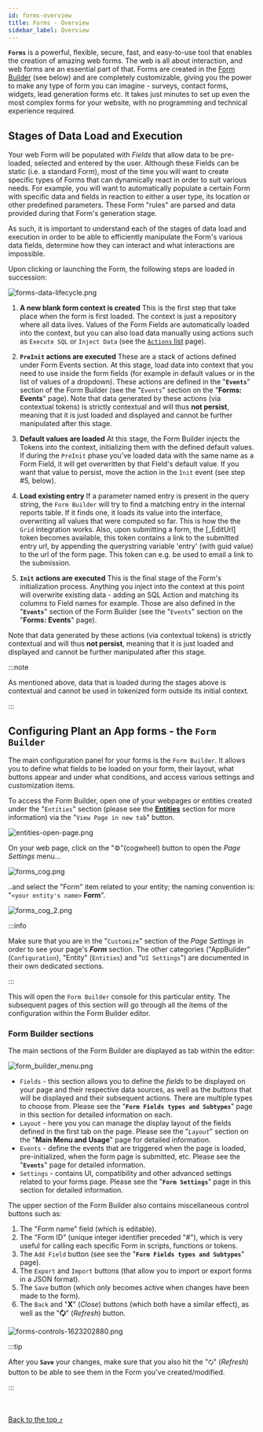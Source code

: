 ```yaml
---
id: forms-overview
title: Forms - Overview
sidebar_label: Overview
---
```


**`Forms`** is a powerful, flexible, secure, fast, and easy-to-use tool that enables the creation of amazing web forms. The web is all about interaction, and web forms are an essential part of that. Forms are created in the [Form Builder](#configuring-plant-an-app-forms---the-form-builder) (see below) and are completely customizable, giving you the power to make any type of form you can imagine - surveys, contact forms, widgets, lead generation forms etc. It takes just minutes to set up even the most complex forms for your website, with no programming and technical experience required.

## Stages of Data Load and Execution

Your web Form will be populated with *Fields* that allow data to be pre-loaded, selected and entered by the user. Although these Fields can be static (i.e. a standard Form), most of the time you will want to create specific types of Forms that can dynamically react in order to suit various needs. For example, you will want to automatically populate a certain Form with specific data and fields in reaction to either a user type, its location or other predefined parameters. These Form "rules" are parsed and data provided during that Form's generation stage.

As such, it is important to understand each of the stages of data load and execution in order to be able to efficiently manipulate the Form's various data fields, determine how they can interact and what interactions are impossible.

Upon clicking or launching the Form, the following steps are loaded in succession:

<img src="/img/forms-data-lifecycle.png" alt="forms-data-lifecycle.png"></img>

1. **A new blank form context is created**
    This is the first step that take place when the form is first loaded. The context is just a repository where all data lives. Values of the Form Fields are automatically loaded into the context, but you can also load data manually using actions such as `Execute SQL` or `Inject Data` (see the [`Actions` list](https://learn.plantanapp.com/docs/faq) page).
2. **`PreInit` actions are executed**
    These are a stack of actions defined under Form Events section. At this stage, load data into context that you need to use inside the form fields (for example in default values or in the list of values of a dropdown). These actions are defined in the "<strong>`Events`</strong>" section of the Form Builder (see the "`Events`" section on the "<strong>Forms: Events</strong>" page).
    Note that data generated by these actions (via contextual tokens) is strictly contextual and will thus <strong>not persist</strong>, meaning that it is just loaded and displayed and cannot be further manipulated after this stage.
3. **Default values are loaded**
    At this stage, the Form Builder injects the Tokens into the context, initializing them with the defined default values. If during the `PreInit` phase you’ve loaded data with the same name as a Form Field, it will get overwritten by that Field's default value. If you want that value to persist, move the action in the `Init` event (see step #5, below).
4. **Load existing entry**
    If a parameter named entry is present in the query string, the `Form Builder` will try to find a matching entry in the internal reports table. If it finds one, it loads its value into the interface, overwriting all values that were computed so far. This is how the the `Grid` integration works. Also, upon submitting a form, the [_EditUrl] token becomes available, this token contains a link to the submitted entry url, by appending the querystring variable 'entry' (with guid value) to the url of the form page. This token can e.g. be used to email a link to the submission.

5. **`Init` actions are executed**
    This is the final stage of the Form's initialization process. Anything you inject into the context at this point will overwrite existing data - adding an SQL Action and matching its columns to Field names for example. Those are also defined in the "<strong>`Events`</strong>" section of the Form Builder (see the "`Events`" section on the "<strong>Forms: Events</strong>" page).

Note that data generated by these actions (via contextual tokens) is strictly contextual and will thus <strong>not persist</strong>, meaning that it is just loaded and displayed and cannot be further manipulated after this stage.

:::note

As mentioned above, data that is loaded during the stages above is contextual and cannot be used in tokenized form outside its initial context.

:::

## Configuring Plant an App forms - the **`Form Builder`**

The main configuration panel for your forms is the `Form Builder`. It allows you to define what fields to be loaded on your form, their layout, what buttons appear and under what conditions, and access various settings and customization items.

To access the Form Builder, open one of your webpages or entities created under the "`Entities`" section (please see the **<a href="https://learn.plantanapp.com/docs/entities">Entities</a>** section for more information) via the "`View Page in new tab`" button.

<img src="/img/entities-open-page.png" alt="entities-open-page.png"></img>

On your web page, click on the "⚙️"(cogwheel) button to open the *Page Settings* menu...

<img src="/img/forms_cog.png" alt="forms_cog.png"></img>

..and select the "Form" item related to your entity; the naming convention is: "`<your entity's name>` <strong>Form</strong>".

<img src="/img/forms_cog_2.png" alt="forms_cog_2.png"></img>

:::info

Make sure that you are in the "`Customize`" section of the *Page Settings* in order to see your page's ***Form*** section. The other categories ("AppBuilder" (`Configuration`), "Entity" (`Entities`) and "`UI Settings`") are documented in their own dedicated sections.

:::

This will open the `Form Builder` console for this particular entity. The subsequent pages of this section will go through all the items of the configuration within the Form Builder editor.

### Form Builder sections

The main sections of the Form Builder are displayed as tab within the editor:

<img src="/img/form_builder_menu.png" alt="form_builder_menu.png"></img>

* `Fields` \- this section allows you to define the *fields* to be displayed on your page and their respective data sources, as well as the *buttons* that will be displayed and their subsequent actions. There are multiple types to choose from. Please see the "<strong>`Form Fields types and Subtypes`</strong>" page in this section for detailed information on each.
* `Layout` \- here you you can manage the display layout of the fields defined in the first tab on the page\. Please see the "<em>`Layout`</em>" section on the "<strong>Main Menu and Usage</strong>" page for detailed information.
* `Events` \- define the events that are triggered when the page is loaded\, pre\-initialized\, when the form page is submitted\, etc\. Please see the "<strong>`Events`</strong>" page for detailed information.
* `Settings` \- contains UI\, compatibility and other advanced settings related to your forms page\. Please see the "<strong>`Form Settings`</strong>" page in this section for detailed information.

The upper section of the Form Builder also contains miscellaneous control buttons such as:

1. The "Form name" field (which is editable).
2. The "Form ID" (unique integer identifier preceded "#"), which is very useful for calling each specific Form in scripts, functions or tokens.
3. The `Add Field` button (see see the "<strong>`Form Fields types and Subtypes`</strong>" page).
4. The `Export` and `Import` buttons (that allow you to import or export forms in a JSON format).
5. The `Save` button (which only becomes active when changes have been made to the form).
6. The `Back` and "<strong>X</strong>" (<em>Close</em>) buttons (which both have a similar effect), as well as the "<strong>🗘</strong>" (<em>Refresh</em>) button.

<img src="/img/forms-controls-1623202880.png" alt="forms-controls-1623202880.png"></img>

:::tip

After you **`Save`** your changes, make sure that you also hit the "`🗘`" (<em>Refresh</em>) button to be able to see them in the Form you've created/modified.

:::

<br /><br /><a href="#top">Back to the top &#10548;</a>